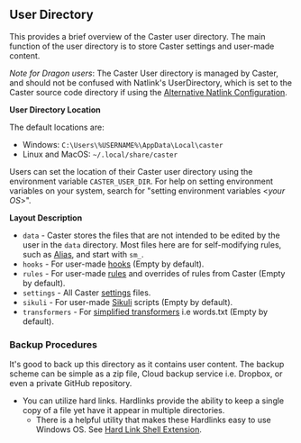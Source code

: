 ## User Directory

This provides a brief overview of the Caster user directory. The main function of the user directory is to store Caster settings and user-made content. 

*Note for Dragon users*: The Caster User directory is managed by Caster, and should not be confused with Natlink's UserDirectory, which is set to the Caster source code directory if using the [Alternative Natlink Configuration](../Installation/Dragon_NaturallySpeaking.md/#-alternative-natlink-configuration).

**User Directory Location**

The default locations are:

 - Windows: `C:\Users\%USERNAME%\AppData\Local\caster`
 - Linux and MacOS: `~/.local/share/caster`

Users can set the location of their Caster user directory using the environment variable `CASTER_USER_DIR`. For help on setting environment variables on your system, search for "setting environment variables <_your OS_>".

**Layout  Description**

 - `data` - Caster stores the files that are not intended to be edited by the user in the `data` directory. Most files here are for self-modifying rules, such as [Alias](../Caster_Commands/Alias.md), and start with `sm_`.
 - `hooks` - For user-made [hooks](../Caster_Settings/hooks.md) (Empty by default).
 - `rules` - For user-made [rules](../Caster_Settings/rules.md) and overrides of rules from Caster (Empty by default).
 - `settings` - All Caster [settings](../Caster_Settings/settings.md) files.
 - `sikuli` - For user-made [Sikuli](../Third-party_Integrations/Sikuli.md) scripts (Empty by default).
 - `transformers` - For [simplified transformers](../Customize_Caster/Customizing_Starter_Rules.md/#use-simplified-transformers) i.e words.txt (Empty by default).

### Backup Procedures

It's good to back up this directory as it contains user content. The backup scheme can be simple as a zip file, Cloud backup service i.e. Dropbox, or even a private GitHub repository.

- You can utilize hard links. Hardlinks provide the ability to keep a single copy of a file yet have it appear in multiple directories.
  - There is a helpful utility that makes these Hardlinks easy to use Windows OS. See [Hard Link Shell Extension](https://schinagl.priv.at/nt/hardlinkshellext/linkshellextension.html).

